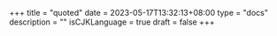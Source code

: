 +++
title = "quoted"
date = 2023-05-17T13:32:13+08:00
type = "docs"
description = ""
isCJKLanguage = true
draft = false
+++